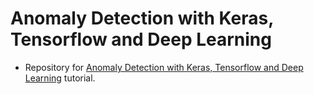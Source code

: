 # Anomaly Detection with Keras, Tensorflow and Deep Learning
- Repository for [Anomaly Detection with Keras, Tensorflow and Deep Learning](https://www.pyimagesearch.com/2020/03/02/anomaly-detection-with-keras-tensorflow-and-deep-learning/) tutorial.
